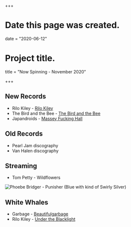 +++
# Date this page was created.
date = "2020-06-12"

# Project title.
title = "Now Spinning - November 2020"

+++

## New Records
* Rilo Kiley - [Rilo Kiley](https://www.discogs.com/Rilo-Kiley-Rilo-Kiley/release/16106497)
* The Bird and the Bee - [The Bird and the Bee](https://www.discogs.com/The-Bird-And-The-Bee-The-Bird-And-The-Bee/release/16152353)
* Japandroids - [Massey Fucking Hall](https://www.discogs.com/Japandroids-Massey-Fucking-Hall/release/16118824)

## Old Records
* Pearl Jam discography
* Van Halen discography


## Streaming
* Tom Petty - Wildflowers

![Phoebe Bridger - Punisher (Blue with kind of Swirly Silver)](/img/punisher.jpg)

## White Whales
* Garbage - [Beautifulgarbage](https://www.discogs.com/Garbage-Beautifulgarbage/release/6193359)
* Rilo Kiley - [Under the Blacklight](https://www.discogs.com/Rilo-Kiley-Under-The-Blacklight/release/3077280)




